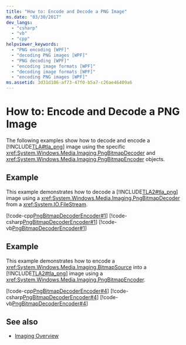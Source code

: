 ```yaml
---
title: "How to: Encode and Decode a PNG Image"
ms.date: "03/30/2017"
dev_langs: 
  - "csharp"
  - "vb"
  - "cpp"
helpviewer_keywords: 
  - "PNG encoding [WPF]"
  - "decoding PNG images [WPF]"
  - "PNG decoding [WPF]"
  - "encoding image formats [WPF]"
  - "decoding image formats [WPF]"
  - "encoding PNG images [WPF]"
ms.assetid: 3d31d186-af73-47f0-b5a7-c26ae46409a6
---
```

# How to: Encode and Decode a PNG Image
The following examples show how to decode and encode a [!INCLUDE[TLA#tla_png](../../../../includes/tlasharptla-png-md.md)] image using the specific <xref:System.Windows.Media.Imaging.PngBitmapDecoder> and <xref:System.Windows.Media.Imaging.PngBitmapEncoder> objects.  
  
## Example  
 This example demonstrates how to decode a [!INCLUDE[TLA2#tla_png](../../../../includes/tla2sharptla-png-md.md)] image using a <xref:System.Windows.Media.Imaging.PngBitmapDecoder> from a <xref:System.IO.FileStream>.  
  
 [!code-cpp[PngBitmapDecoderEncoder#1](~/samples/snippets/cpp/VS_Snippets_Wpf/PngBitmapDecoderEncoder/CPP/PngEncoderDecoder.cpp#1)]
 [!code-csharp[PngBitmapDecoderEncoder#1](~/samples/snippets/csharp/VS_Snippets_Wpf/PngBitmapDecoderEncoder/CSharp/PngEncoderDecoder.cs#1)]
 [!code-vb[PngBitmapDecoderEncoder#1](~/samples/snippets/visualbasic/VS_Snippets_Wpf/PngBitmapDecoderEncoder/VB/PngEncoderDecoder.vb#1)]  
  
## Example  
 This example demonstrates how to encode a <xref:System.Windows.Media.Imaging.BitmapSource> into a [!INCLUDE[TLA2#tla_png](../../../../includes/tla2sharptla-png-md.md)] image using a <xref:System.Windows.Media.Imaging.PngBitmapEncoder>.  
  
 [!code-cpp[PngBitmapDecoderEncoder#4](~/samples/snippets/cpp/VS_Snippets_Wpf/PngBitmapDecoderEncoder/CPP/PngEncoderDecoder.cpp#4)]
 [!code-csharp[PngBitmapDecoderEncoder#4](~/samples/snippets/csharp/VS_Snippets_Wpf/PngBitmapDecoderEncoder/CSharp/PngEncoderDecoder.cs#4)]
 [!code-vb[PngBitmapDecoderEncoder#4](~/samples/snippets/visualbasic/VS_Snippets_Wpf/PngBitmapDecoderEncoder/VB/PngEncoderDecoder.vb#4)]  
  
## See also
- [Imaging Overview](imaging-overview.md)
